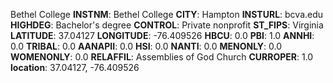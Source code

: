 
Bethel College
**INSTNM**: Bethel College 
**CITY**: Hampton 
**INSTURL**: bcva.edu 
**HIGHDEG**: Bachelor's degree 
**CONTROL**: Private nonprofit 
**ST_FIPS**: Virginia 
**LATITUDE**: 37.04127 
**LONGITUDE**: -76.409526 
**HBCU**: 0.0 
**PBI**: 1.0 
**ANNHI**: 0.0 
**TRIBAL**: 0.0 
**AANAPII**: 0.0 
**HSI**: 0.0 
**NANTI**: 0.0 
**MENONLY**: 0.0 
**WOMENONLY**: 0.0 
**RELAFFIL**: Assemblies of God Church 
**CURROPER**: 1.0 
**location**: 37.04127, -76.409526 